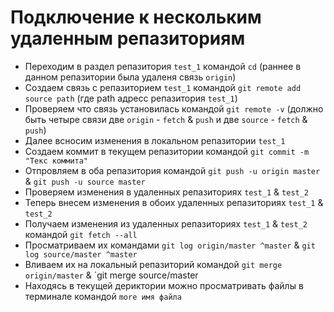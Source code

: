 # Подключение к нескольким удаленным репазиториям

- Переходим в раздел репазитория `test_1` командой `cd` (раннее в данном репазитории была удаленя связь `origin`)
- Создаем связь с репазиторием `test_1` командой `git remote add source path` (где path адресс репазитория `test_1`)
- Проверяем что связь установилась командой `git remote -v` (должно быть четыре связи две `origin` - `fetch` & `push` и две `source` - `fetch` & `push`)
- Далее всносим изменения в локальном репазитории `test_1` 
- Создаем коммит в текущем репазитории командой `git commit -m "Текс коммита"`
- Отпровляем в оба репазитория командой `git push -u origin master` & `git push -u source master`
- Проверяем изменения в удаленных репазиториях `test_1` & `test_2`
- Теперь внесем изменения в обоих удаленных репазиториях `test_1` & `test_2`
- Получаем изменения из удаленных репазиториях `test_1` & `test_2` командой `git fetch --all`
- Просматриваем их командами `git log origin/master ^master` & `git log source/master ^master`
- Вливаем их на локальный репазиторий командой `git merge origin/master` & `git merge source/master
- Находясь в текущей дериктории можно просматривать файлы в терминале командой `more имя файла`
